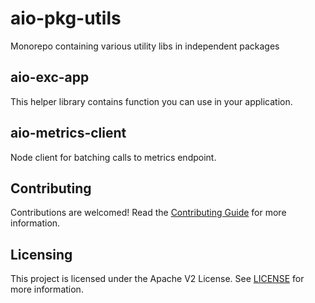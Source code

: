# aio-pkg-utils

Monorepo containing various utility libs in independent packages

## aio-exc-app
This helper library contains function you can use in your application.

## aio-metrics-client
Node client for batching calls to metrics endpoint.



## Contributing

Contributions are welcomed! Read the [Contributing Guide](./.github/CONTRIBUTING.md) for more information.

## Licensing

This project is licensed under the Apache V2 License. See [LICENSE](LICENSE) for more information.
